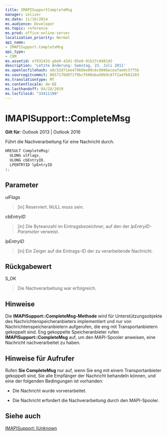 ```yaml
---
title: IMAPISupportCompleteMsg
manager: soliver
ms.date: 11/16/2014
ms.audience: Developer
ms.topic: reference
ms.prod: office-online-server
localization_priority: Normal
api_name:
- IMAPISupport.CompleteMsg
api_type:
- COM
ms.assetid: e7932433-abe0-4341-95e0-91b37c848145
description: 'Letzte Änderung: Samstag, 23. Juli 2011'
ms.openlocfilehash: e8c52d71ee47966be09c6c0806eceafae0c5ff5b
ms.sourcegitcommit: 8657170d071f9bcf680aba50b9c07f2a4fb82283
ms.translationtype: MT
ms.contentlocale: de-DE
ms.lasthandoff: 04/28/2019
ms.locfileid: "33411190"
---
```

# <a name="imapisupportcompletemsg"></a>IMAPISupport::CompleteMsg

  
  
**Gilt für**: Outlook 2013 | Outlook 2016 
  
Führt die Nachverarbeitung für eine Nachricht durch. 
  
```cpp
HRESULT CompleteMsg(
  ULONG ulFlags,
  ULONG cbEntryID,
  LPENTRYID lpEntryID
);
```

## <a name="parameters"></a>Parameter

 _ulFlags_
  
> [in] Reserviert. NULL muss sein.
    
 _cbEntryID_
  
> [in] Die Byteanzahl im Eintragsbezeichner, auf den der  _lpEntryID-Parameter_ verweist. 
    
 _lpEntryID_
  
> [in] Ein Zeiger auf die Eintrags-ID der zu verarbeitende Nachricht.
    
## <a name="return-value"></a>Rückgabewert

S_OK 
  
> Die Nachverarbeitung war erfolgreich.
    
## <a name="remarks"></a>Hinweise

Die **IMAPISupport::CompleteMsg-Methode** wird für Unterstützungsobjekte des Nachrichtenspeicheranbieters implementiert und nur von Nachrichtenspeicheranbietern aufgerufen, die eng mit Transportanbietern gekoppelt sind. Eng gekoppelte Speicheranbieter rufen **IMAPISupport::CompleteMsg** auf, um den MAPI-Spooler anweisen, eine Nachricht nachverarbeitet zu haben. 
  
## <a name="notes-to-callers"></a>Hinweise für Aufrufer

Rufen **Sie CompleteMsg** nur auf, wenn Sie eng mit einem Transportanbieter gekoppelt sind, Sie alle Empfänger der Nachricht behandeln können, und eine der folgenden Bedingungen ist vorhanden: 
  
- Die Nachricht wurde vorverarbeitet.
    
- Die Nachricht erfordert die Nachverarbeitung durch den MAPI-Spooler.
    
## <a name="see-also"></a>Siehe auch



[IMAPISupport: IUnknown](imapisupportiunknown.md)

